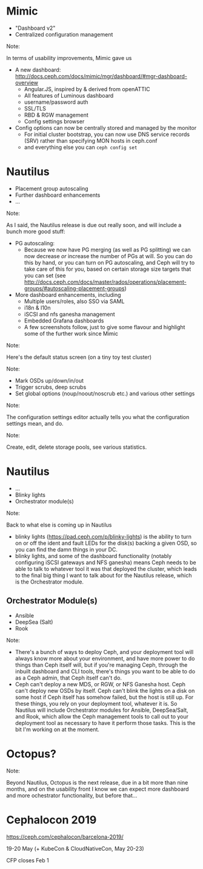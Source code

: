 # Mimic

- "Dashboard v2"
- Centralized configuration management

Note:

In terms of usability improvements, Mimic gave us
- A new dashboard: http://docs.ceph.com/docs/mimic/mgr/dashboard/#mgr-dashboard-overview
  - Angular.JS, inspired by & derived from openATTIC
  - All features of Luminous dashboard
  - username/password auth
  - SSL/TLS
  - RBD & RGW management
  - Config settings browser
- Config options can now be centrally stored and managed by the monitor
  - For initial cluster bootstrap, you can now use DNS service records (SRV)
    rather than specifying MON hosts in ceph.conf
  - and everything else you can `ceph config set` 


# Nautilus

- Placement group autoscaling
- Further dashboard enhancements
- ...

Note:

As I said, the Nautilus release is due out really soon, and will include a bunch more
good stuff:

- PG autoscaling:
  - Because we now have PG merging (as well as PG splitting) we can now
    decrease *or* increase the number of PGs at will.  So you can do this
    by hand, or you can turn on PG autoscaling, and Ceph will try to take
    care of this for you, based on certain storage size targets that you
    can set (see http://docs.ceph.com/docs/master/rados/operations/placement-groups/#autoscaling-placement-groups)
- More dashboard enhancements, including
  - Multiple users/roles, also SSO via SAML
  - i18n & l10n
  - iSCSI and nfs ganesha management
  - Embedded Grafana dashboards
  - A few screenshots follow, just to give some flavour and highlight some
    of the further work since Mimic


<!-- .slide: data-background-image="images/Ceph_Manager_Dashboard_007.png" data-background-size="contain" -->

Note:

Here's the default status screen (on a tiny toy test cluster)


<!-- .slide: data-background-image="images/Ceph_Manager_Dashboard_011.png" data-background-size="contain" -->

Note:
- Mark OSDs up/down/in/out
- Trigger scrubs, deep scrubs
- Set global options (noup/noout/noscrub etc.) and various other settings


<!-- .slide: data-background-image="images/Ceph_Manager_Dashboard_015.png" data-background-size="contain" -->

Note:

The configuration settings editor actually tells you what the configuration
settings mean, and do.


<!-- .slide: data-background-image="images/Ceph_Manager_Dashboard_019.png" data-background-size="contain" -->

Note:

Create, edit, delete storage pools, see various statistics.


# Nautilus

- ...
- Blinky lights
- Orchestrator module(s)

Note:

Back to what else is coming up in Nautilus

- blinky lights (https://pad.ceph.com/p/blinky-lights) is the ability to turn on or
  off the ident and fault LEDs for the disk(s) backing a given OSD, so you can find
  the damn things in your DC.
- blinky lights, and some of the dashboard functionality (notably configuring
  iSCSI gateways and NFS ganesha) means Ceph needs to be able to talk to whatever
  tool it was that deployed the cluster, which leads to the final big thing I
  want to talk about for the Nautilus release, which is the Orchestrator module.


## Orchestrator Module(s)

* Ansible
* DeepSea (Salt)
* Rook

Note:

- There's a bunch of ways to deploy Ceph, and your deployment tool will always know
  more about your environment, and have more power to do things than Ceph itself will,
  but if you're managing Ceph, through the inbuilt dashboard and CLI tools, there's
  things you want to be able to do as a Ceph admin, that Ceph itself can't do.
- Ceph can't deploy a new MDS, or RGW, or NFS Ganesha host.  Ceph can't deploy new OSDs
  by itself.  Ceph can't blink the lights on a disk on some host if Ceph itself has
  somehow failed, but the host is still up.  For these things, you rely on your
  deployment tool, whatever it is.  So Nautilus will include Orchestrator modules for
  Ansible, DeepSea/Salt, and Rook, which allow the Ceph management tools to call out
  to your deployment tool as necessary to have it perform those tasks.  This is the
  bit I'm working on at the moment.


# Octopus?

Note:

Beyond Nautilus, Octopus is the next release, due in a bit more than nine months,
and on the usability front I know we can expect more dashboard and more ochestrator
functionality, but before that...


# Cephalocon 2019

https://ceph.com/cephalocon/barcelona-2019/

19-20 May (+ KubeCon & CloudNativeCon, May 20-23)

CFP closes Feb 1
